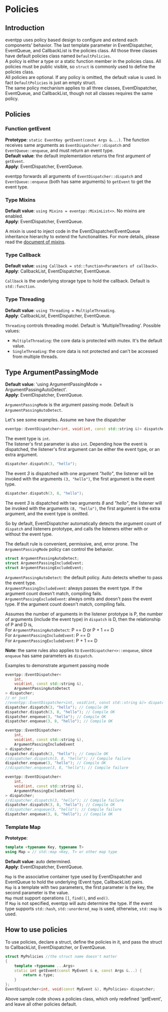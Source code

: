 # Policies

## Introduction

eventpp uses policy based design to configure and extend each components' behavior. The last template parameter in EventDispatcher, EventQueue, and CallbackList is the policies class. All those three classes have default policies class named `DefaultPolicies`.  
A policy is either a type or a static function member in the policies class. All policies must be public visible, so `struct` is commonly used to define the policies class.  
All policies are optional. If any policy is omitted, the default value is used.  In fact `DefaultPolicies` is just an empty struct.  
The same policy mechanism applies to all three classes, EventDispatcher, EventQueue, and CallbackList, though not all classes requires the same policy.

## Policies

### Function getEvent

**Prototype**: `static EventKey getEvent(const Args &...)`. The function receives same arguments as `EventDispatcher::dispatch` and `EventQueue::enqueue`, and must return an event type.  
**Default value**: the default implementation returns the first argument of `getEvent`.  
**Apply**: EventDispatcher, EventQueue.

eventpp forwards all arguments of `EventDispatcher::dispatch` and `EventQueue::enqueue` (both has same arguments) to `getEvent` to get the event type.

### Type Mixins

**Default value**: `using Mixins = eventpp::MixinList<>`. No mixins are enabled.  
**Apply**: EventDispatcher, EventQueue.  

A mixin is used to inject code in the EventDispatcher/EventQueue inheritance hierarchy to extend the functionalities. For more details, please read the [document of mixins](mixins.md).

### Type Callback

**Default value**: `using Callback = std::function<Parameters of callback>`.  
**Apply**: CallbackList, EventDispatcher, EventQueue.

`Callback` is the underlying storage type to hold the callback. Default is `std::function`.  

### Type Threading

**Default value**: `using Threading = MultipleThreading`.  
**Apply**: CallbackList, EventDispatcher, EventQueue.

`Threading` controls threading model. Default is 'MultipleThreading'. Possible values:  
  * `MultipleThreading`: the core data is protected with mutex. It's the default value.  
  * `SingleThreading`: the core data is not protected and can't be accessed from multiple threads.  

## Type ArgumentPassingMode

**Default value**: 'using ArgumentPassingMode = ArgumentPassingAutoDetect'.  
**Apply**: EventDispatcher, EventQueue.

`ArgumentPassingMode` is the argument passing mode. Default is `ArgumentPassingAutoDetect`.

Let's see some examples. Assume we have the dispatcher  
```c++
eventpp::EventDispatcher<int, void(int, const std::string &)> dispatcher;
```
The event type is `int`.  
The listener's first parameter is also `int`. Depending how the event is dispatched, the listener's first argument can be either the event type, or an extra argument.

```c++
dispatcher.dispatch(3, "hello");
```
The event *3* is dispatched with one argument *"hello"*, the listener will be invoked with the arguments `(3, "hello")`, the first argument is the event type.

```c++
dispatcher.dispatch(3, 8, "hello");
```
The event *3* is dispatched with two arguments *8* and *"hello"*, the listener will be invoked with the arguments `(8, "hello")`, the first argument is the extra argument, and the event type is omitted.

So by default, EventDispatcher automatically detects the argument count of `dispatch` and listeners prototype, and calls the listeners either with or without the event type.

The default rule is convenient, permissive, and, error prone. The `ArgumentPassingMode` policy can control the behavior.  

```c++
struct ArgumentPassingAutoDetect;
struct ArgumentPassingIncludeEvent;
struct ArgumentPassingExcludeEvent;
```

`ArgumentPassingAutoDetect`: the default policy. Auto detects whether to pass the event type.  
`ArgumentPassingIncludeEvent`: always passes the event type. If the argument count doesn't match, compiling fails.  
`ArgumentPassingExcludeEvent`: always omits and doesn't pass the event type. If the argument count doesn't match, compiling fails.  

Assumes the number of arguments in the listener prototype is P, the number of arguments (include the event type) in `dispatch` is D, then the relationship of P and D is,  
For `ArgumentPassingAutoDetect`: P == D or P + 1 == D  
For `ArgumentPassingIncludeEvent`: P == D  
For `ArgumentPassingExcludeEvent`: P + 1 == D  

**Note**: the same rules also applies to `EventDispatcher<>::enqueue`, since `enqueue` has same parameters as `dispatch`.

Examples to demonstrate argument passing mode  

```c++
eventpp::EventDispatcher<
	int,
	void(int, const std::string &),
	ArgumentPassingAutoDetect
> dispatcher;
// or just
//eventpp::EventDispatcher<int, void(int, const std::string &)> dispatcher;
dispatcher.dispatch(3, "hello"); // Compile OK
dispatcher.dispatch(3, 8, "hello"); // Compile OK
dispatcher.enqueue(3, "hello"); // Compile OK
dispatcher.enqueue(3, 8, "hello"); // Compile OK
```

```c++
eventpp::EventDispatcher<
	int,
	void(int, const std::string &),
	ArgumentPassingIncludeEvent
> dispatcher;
dispatcher.dispatch(3, "hello"); // Compile OK
//dispatcher.dispatch(3, 8, "hello"); // Compile failure
dispatcher.enqueue(3, "hello"); // Compile OK
//dispatcher.enqueue(3, 8, "hello"); // Compile failure
```

```c++
eventpp::EventDispatcher<
	int,
	void(int, const std::string &),
	ArgumentPassingExcludeEvent
> dispatcher;
//dispatcher.dispatch(3, "hello"); // Compile failure
dispatcher.dispatch(3, 8, "hello"); // Compile OK
//dispatcher.enqueue(3, "hello"); // Compile failure
dispatcher.enqueue(3, 8, "hello"); // Compile OK
```

### Template Map

**Prototype**:  
```c++
template <typename Key, typename T>
using Map = // std::map <Key, T> or other map type
```
**Default value**: auto determined.  
**Apply**: EventDispatcher, EventQueue.  

`Map` is the associative container type used by EventDispatcher and EventQueue to hold the underlying (Event type, CallbackList) pairs.  
`Map` is a template with two parameters, the first parameter is the key, the second parameter is the value.  
`Map` must support operations `[]`, `find()`, and `end()`.  
If `Map` is not specified, eventpp will auto determine the type. If the event type supports `std::hash`, `std::unordered_map` is used, otherwise, `std::map` is used.

## How to use policies

To use policies, declare a struct, define the policies in it, and pass the struct to CallbackList, EventDispatcher, or EventQueue.  
```c++
struct MyPolicies //the struct name doesn't matter
{
	template <typename ...Args>
	static int getEvent(const MyEvent & e, const Args &...) {
		return e.type;
	}
};
EventDispatcher<int, void(const MyEvent &), MyPolicies> dispatcher;
```
Above sample code shows a policies class, which only redefined 'getEvent', and leave all other policies default.
